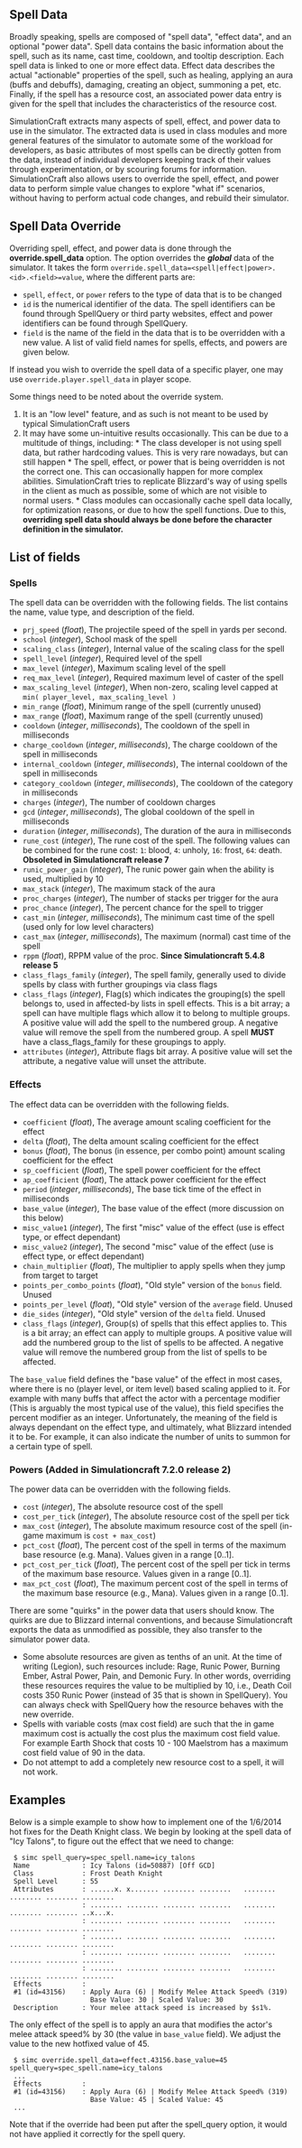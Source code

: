 ## Spell Data

Broadly speaking, spells are composed of "spell data", "effect data", and an optional "power data". Spell data contains the basic information about the spell, such as its name, cast time, cooldown, and tooltip description. Each spell data is linked to one or more effect data. Effect data describes the actual "actionable" properties of the spell, such as healing, applying an aura (buffs and debuffs), damaging, creating an object, summoning a pet, etc. Finally, if the spell has a resource cost, an associated power data entry is given for the spell that includes the characteristics of the resource cost.

SimulationCraft extracts many aspects of spell, effect, and power data to use in the simulator. The extracted data is used in class modules and more general features of the simulator to automate some of the workload for developers, as basic attributes of most spells can be directly gotten from the data, instead of individual developers keeping track of their values through experimentation, or by scouring forums for information. SimulationCraft also allows users to override the spell, effect, and power data to perform simple value changes to explore "what if" scenarios, without having to perform actual code changes, and rebuild their simulator.

## Spell Data Override

Overriding spell, effect, and power data is done through the **override.spell\_data** option. The option overrides the **_global_** data of the simulator.  It takes the form `override.spell_data=<spell|effect|power>.<id>.<field>=value`, where the different parts are:
  * `spell`, `effect`, or `power` refers to the type of data that is to be changed
  * `id` is the numerical identifier of the data. The spell identifiers can be found through SpellQuery or third party websites, effect and power identifiers can be found through SpellQuery.
  * `field` is the name of the field in the data that is to be overridden with a new value. A list of valid field names for spells, effects, and powers are given below.

If instead you wish to override the spell data of a specific player, one may use `override.player.spell_data` in player scope.

Some things need to be noted about the override system.
  1. It is an "low level" feature, and as such is not meant to be used by typical SimulationCraft users
  1. It may have some un-intuitive results occasionally. This can be due to a multitude of things, including:
    * The class developer is not using spell data, but rather hardcoding values. This is very rare nowadays, but can still happen
    * The spell, effect, or power that is being overridden is not the correct one. This can occasionally happen for more complex abilities. SimulationCraft tries to replicate Blizzard's way of using spells in the client as much as possible, some of which are not visible to normal users.
    * Class modules can occasionally cache spell data locally, for optimization reasons, or due to how the spell functions. Due to this, **overriding spell data should always be done before the character definition in the simulator.**

## List of fields

### Spells 

The spell data can be overridden with the following fields. The list contains the name, value type, and description of the field.
  * `prj_speed` (_float_), The projectile speed of the spell in yards per second.
  * `school` (_integer_), School mask of the spell
  * `scaling_class` (_integer_), Internal value of the scaling class for the spell
  * `spell_level` (_integer_), Required level of the spell
  * `max_level` (_integer_), Maximum scaling level of the spell
  * `req_max_level` (_integer_), Required maximum level of caster of the spell
  * `max_scaling_level` (_integer_), When non-zero, scaling level capped at `min( player_level, max_scaling_level )`
  * `min_range` (_float_), Minimum range of the spell (currently unused)
  * `max_range` (_float_), Maximum range of the spell (currently unused)
  * `cooldown` (_integer_, _milliseconds_), The cooldown of the spell in milliseconds
  * `charge_cooldown` (_integer_, _milliseconds_), The charge cooldown of the spell in milliseconds
  * `internal_cooldown` (_integer_, _milliseconds_), The internal cooldown of the spell in milliseconds
  * `category_cooldown` (_integer_, _milliseconds_), The cooldown of the category in milliseconds
  * `charges` (_integer_), The number of cooldown charges
  * `gcd` (_integer_, _milliseconds_), The global cooldown of the spell in milliseconds
  * `duration` (_integer_, _milliseconds_), The duration of the aura in milliseconds
  * `rune_cost` (_integer_), The rune cost of the spell. The following values can be combined for the rune cost: `1`: blood, `4`: unholy, `16`: frost, `64`: death. **Obsoleted in Simulationcraft release 7**
  * `runic_power_gain` (_integer_), The runic power gain when the ability is used, multiplied by 10
  * `max_stack` (_integer_), The maximum stack of the aura
  * `proc_charges` (_integer_), The number of stacks per trigger for the aura
  * `proc_chance` (_integer_), The percent chance for the spell to trigger
  * `cast_min` (_integer_, _milliseconds_), The minimum cast time of the spell (used only for low level characters)
  * `cast_max` (_integer_, _milliseconds_), The maximum (normal) cast time of the spell
  * `rppm` (_float_), RPPM value of the proc. **Since Simulationcraft 5.4.8 release 5**
  * `class_flags_family` (_integer_), The spell family, generally used to divide spells by class with further groupings via class flags
  * `class_flags` (_integer_), Flag(s) which indicates the grouping(s) the spell belongs to, used in affected-by lists in spell effects. This is a bit array; a spell can have multiple flags which allow it to belong to multiple groups. A positive value will add the spell to the numbered group. A negative value will remove the spell from the numbered group. A spell **MUST** have a class_flags_family for these groupings to apply.
  * `attributes` (_integer_), Attribute flags bit array. A positive value will set the attribute, a negative value will unset the attribute.

### Effects

The effect data can be overridden with the following fields.
  * `coefficient` (_float_), The average amount scaling coefficient for the effect
  * `delta` (_float_), The delta amount scaling coefficient for the effect
  * `bonus` (_float_), The bonus (in essence, per combo point) amount scaling coefficient for the effect
  * `sp_coefficient` (_float_), The spell power coefficient for the effect
  * `ap_coefficient` (_float_), The attack power coefficient for the effect
  * `period` (_integer_, _milliseconds_), The base tick time of the effect in milliseconds
  * `base_value` (_integer_), The base value of the effect (more discussion on this below)
  * `misc_value1` (_integer_), The first "misc" value of the effect (use is effect type, or effect dependant)
  * `misc_value2` (_integer_), The second "misc" value of the effect (use is effect type, or effect dependant)
  * `chain_multiplier` (_float_), The multiplier to apply spells when they jump from target to target
  * `points_per_combo_points` (_float_), "Old style" version of the `bonus` field. Unused
  * `points_per_level` (_float_), "Old style" version of the `average` field. Unused
  * `die_sides` (_integer_), "Old style" version of the `delta` field. Unused
  * `class_flags` (_integer_), Group(s) of spells that this effect applies to. This is a bit array; an effect can apply to multiple groups. A positive value will add the numbered group to the list of spells to be affected. A negative value will remove the numbered group from the list of spells to be affected.

The `base_value` field defines the "base value" of the effect in most cases, where there is no (player level, or item level) based scaling applied to it. For example with many buffs that affect the actor with a percentage modifier (This is arguably the most typical use of the value), this field specifies the percent modifier as an integer. Unfortunately, the meaning of the field is always dependant on the effect type, and ultimately, what Blizzard intended it to be. For example, it can also indicate the number of units to summon for a certain type of spell.

### Powers (Added in Simulationcraft 7.2.0 release 2)

The power data can be overridden with the following fields.
  * `cost` (_integer_), The absolute resource cost of the spell
  * `cost_per_tick` (_integer_), The absolute resource cost of the spell per tick
  * `max_cost` (_integer_), The absolute maximum resource cost of the spell (in-game maximum is `cost + max_cost`)
  * `pct_cost` (_float_), The percent cost of the spell in terms of the maximum base resource (e.g. Mana). Values given in a range [0..1].
  * `pct_cost_per_tick` (_float_), The percent cost of the spell per tick in terms of the maximum base resource. Values given in a range [0..1].
  * `max_pct_cost` (_float_), The maximum percent cost of the spell in terms of the maximum base resource (e.g., Mana). Values given in a range [0..1].

There are some "quirks" in the power data that users should know. The quirks are due to Blizzard internal conventions, and because Simulationcraft exports the data as unmodified as possible, they also transfer to the simulator power data.
  * Some absolute resources are given as tenths of an unit. At the time of writing (Legion), such resources include: Rage, Runic Power, Burning Ember, Astral Power, Pain, and Demonic Fury. In other words, overriding these resources requires the value to be multiplied by 10, i.e., Death Coil costs 350 Runic Power (instead of 35 that is shown in SpellQuery). You can always check with SpellQuery how the resource behaves with the new override.
  * Spells with variable costs (max cost field) are such that the in game maximum cost is actually the cost plus the maximum cost field value. For example Earth Shock that costs 10 - 100 Maelstrom has a maximum cost field value of 90 in the data.
  * Do not attempt to add a completely new resource cost to a spell, it will not work.
 
## Examples

Below is a simple example to show how to implement one of the 1/6/2014 hot fixes for the Death Knight class. We begin by looking at the spell data of "Icy Talons", to figure out the effect that we need to change:

```
 $ simc spell_query=spec_spell.name=icy_talons
 Name             : Icy Talons (id=50887) [Off GCD]
 Class            : Frost Death Knight
 Spell Level      : 55
 Attributes       : ......x. x....... ........ ........   ........ ........ ........ ........ 
                  : ........ ........ ........ ........   ........ ........ ........ ..x...x. 
                  : ........ ........ ........ ........   ........ ........ ........ ........ 
                  : ........ ........ ........ ........   ........ ........ ........ ........ 
                  : ........ ........ ........ ........   ........ ........ ........ ........ 
                  : ........ ........ ........ ........   ........ ........ ........ ........ 
 Effects          :
 #1 (id=43156)    : Apply Aura (6) | Modify Melee Attack Speed% (319)
                    Base Value: 30 | Scaled Value: 30
 Description      : Your melee attack speed is increased by $s1%.
```

The only effect of the spell is to apply an aura that modifies the actor's melee attack speed% by 30 (the value in `base_value` field). We adjust the value to the new hotfixed value of 45.

```
 $ simc override.spell_data=effect.43156.base_value=45 spell_query=spec_spell.name=icy_talons
 ...
 Effects          :
 #1 (id=43156)    : Apply Aura (6) | Modify Melee Attack Speed% (319)
                    Base Value: 45 | Scaled Value: 45
 ...
```

Note that if the override had been put after the spell\_query option, it would not have applied it correctly for the spell query.